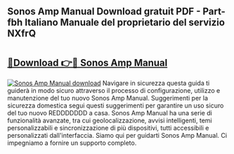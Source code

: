 ## Sonos Amp Manual Download gratuit PDF - Part-fbh Italiano Manuale del proprietario del servizio NXfrQ

# <h2><a href="http://dfgjzf6.blite.top/?on=Sonos+Amp+Manual">🔗Download 👉🔴 Sonos Amp Manual</a></h2>

[![Sonos Amp Manual download](https://i.imgur.com/lujVjoI.png)](http://dfgjzf6.blite.top/?on=Sonos+Amp+Manual)
Navigare in sicurezza questa guida ti guiderà in modo sicuro attraverso il processo di configurazione, utilizzo e manutenzione del tuo nuovo Sonos Amp Manual. Suggerimenti per la sicurezza domestica segui questi suggerimenti per garantire un uso sicuro del tuo nuovo REDDDDDDD a casa. Sonos Amp Manual ha una serie di funzionalità avanzate, tra cui geolocalizzazione, avvisi intelligenti, temi personalizzabili e sincronizzazione di più dispositivi, tutti accessibili e personalizzati dall'interfaccia. Siamo qui per guidarti Sonos Amp Manual. Ci impegniamo a fornire un supporto completo.
